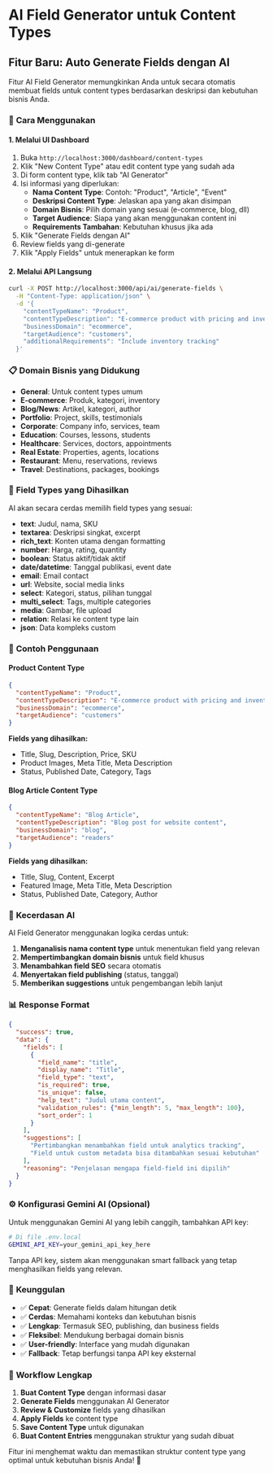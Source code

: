 # AI Field Generator untuk Content Types

## Fitur Baru: Auto Generate Fields dengan AI

Fitur AI Field Generator memungkinkan Anda untuk secara otomatis membuat fields untuk content types berdasarkan deskripsi dan kebutuhan bisnis Anda.

### 🚀 **Cara Menggunakan**

#### 1. **Melalui UI Dashboard**
1. Buka `http://localhost:3000/dashboard/content-types`
2. Klik "New Content Type" atau edit content type yang sudah ada
3. Di form content type, klik tab "AI Generator"
4. Isi informasi yang diperlukan:
   - **Nama Content Type**: Contoh: "Product", "Article", "Event"
   - **Deskripsi Content Type**: Jelaskan apa yang akan disimpan
   - **Domain Bisnis**: Pilih domain yang sesuai (e-commerce, blog, dll)
   - **Target Audience**: Siapa yang akan menggunakan content ini
   - **Requirements Tambahan**: Kebutuhan khusus jika ada
5. Klik "Generate Fields dengan AI"
6. Review fields yang di-generate
7. Klik "Apply Fields" untuk menerapkan ke form

#### 2. **Melalui API Langsung**
```bash
curl -X POST http://localhost:3000/api/ai/generate-fields \
  -H "Content-Type: application/json" \
  -d '{
    "contentTypeName": "Product",
    "contentTypeDescription": "E-commerce product with pricing and inventory",
    "businessDomain": "ecommerce",
    "targetAudience": "customers",
    "additionalRequirements": "Include inventory tracking"
  }'
```

### 📋 **Domain Bisnis yang Didukung**

- **General**: Untuk content types umum
- **E-commerce**: Produk, kategori, inventory
- **Blog/News**: Artikel, kategori, author
- **Portfolio**: Project, skills, testimonials
- **Corporate**: Company info, services, team
- **Education**: Courses, lessons, students
- **Healthcare**: Services, doctors, appointments
- **Real Estate**: Properties, agents, locations
- **Restaurant**: Menu, reservations, reviews
- **Travel**: Destinations, packages, bookings

### 🎯 **Field Types yang Dihasilkan**

AI akan secara cerdas memilih field types yang sesuai:

- **text**: Judul, nama, SKU
- **textarea**: Deskripsi singkat, excerpt
- **rich_text**: Konten utama dengan formatting
- **number**: Harga, rating, quantity
- **boolean**: Status aktif/tidak aktif
- **date/datetime**: Tanggal publikasi, event date
- **email**: Email contact
- **url**: Website, social media links
- **select**: Kategori, status, pilihan tunggal
- **multi_select**: Tags, multiple categories
- **media**: Gambar, file upload
- **relation**: Relasi ke content type lain
- **json**: Data kompleks custom

### 🔧 **Contoh Penggunaan**

#### **Product Content Type**
```json
{
  "contentTypeName": "Product",
  "contentTypeDescription": "E-commerce product with pricing and inventory",
  "businessDomain": "ecommerce",
  "targetAudience": "customers"
}
```

**Fields yang dihasilkan:**
- Title, Slug, Description, Price, SKU
- Product Images, Meta Title, Meta Description
- Status, Published Date, Category, Tags

#### **Blog Article Content Type**
```json
{
  "contentTypeName": "Blog Article",
  "contentTypeDescription": "Blog post for website content",
  "businessDomain": "blog",
  "targetAudience": "readers"
}
```

**Fields yang dihasilkan:**
- Title, Slug, Content, Excerpt
- Featured Image, Meta Title, Meta Description
- Status, Published Date, Category, Author

### 🧠 **Kecerdasan AI**

AI Field Generator menggunakan logika cerdas untuk:

1. **Menganalisis nama content type** untuk menentukan field yang relevan
2. **Mempertimbangkan domain bisnis** untuk field khusus
3. **Menambahkan field SEO** secara otomatis
4. **Menyertakan field publishing** (status, tanggal)
5. **Memberikan suggestions** untuk pengembangan lebih lanjut

### 📊 **Response Format**

```json
{
  "success": true,
  "data": {
    "fields": [
      {
        "field_name": "title",
        "display_name": "Title",
        "field_type": "text",
        "is_required": true,
        "is_unique": false,
        "help_text": "Judul utama content",
        "validation_rules": {"min_length": 5, "max_length": 100},
        "sort_order": 1
      }
    ],
    "suggestions": [
      "Pertimbangkan menambahkan field untuk analytics tracking",
      "Field untuk custom metadata bisa ditambahkan sesuai kebutuhan"
    ],
    "reasoning": "Penjelasan mengapa field-field ini dipilih"
  }
}
```

### ⚙️ **Konfigurasi Gemini AI (Opsional)**

Untuk menggunakan Gemini AI yang lebih canggih, tambahkan API key:

```bash
# Di file .env.local
GEMINI_API_KEY=your_gemini_api_key_here
```

Tanpa API key, sistem akan menggunakan smart fallback yang tetap menghasilkan fields yang relevan.

### 🎉 **Keunggulan**

- ✅ **Cepat**: Generate fields dalam hitungan detik
- ✅ **Cerdas**: Memahami konteks dan kebutuhan bisnis
- ✅ **Lengkap**: Termasuk SEO, publishing, dan business fields
- ✅ **Fleksibel**: Mendukung berbagai domain bisnis
- ✅ **User-friendly**: Interface yang mudah digunakan
- ✅ **Fallback**: Tetap berfungsi tanpa API key eksternal

### 🔄 **Workflow Lengkap**

1. **Buat Content Type** dengan informasi dasar
2. **Generate Fields** menggunakan AI Generator
3. **Review & Customize** fields yang dihasilkan
4. **Apply Fields** ke content type
5. **Save Content Type** untuk digunakan
6. **Buat Content Entries** menggunakan struktur yang sudah dibuat

Fitur ini menghemat waktu dan memastikan struktur content type yang optimal untuk kebutuhan bisnis Anda! 🚀
